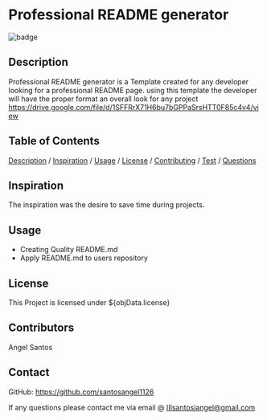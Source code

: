 

# Professional README generator
![badge](https://img.shields.io/badge/license-Chrome-yellow.swg)

## Description
Professional README generator is a Template created for any developer looking for a professional README page. using this template the developer will have the proper format an overall look for any project
https://drive.google.com/file/d/1SFFRrX71H6bu7bGPPaSrsHTT0F85c4v4/view

 ## Table of Contents

[Description](#description)
/ [Inspiration](#inspiration)
/ [Usage](#usage)
/ [License](#license)
/ [Contributing](#contributing)
/ [Test](#test)
/ [Questions](#questions)

## Inspiration
The inspiration was the desire to save time during projects. 

## Usage 
* Creating Quality README.md
* Apply README.md to users repository

## License 
This Project is licensed under ${objData.license}


## Contributors 

Angel Santos 

## Contact
 GitHub: https://github.com/santosangel1126

 If any questions please contact me via email @ IIIsantosjangel@gmail.com 





